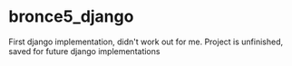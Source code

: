 # bronce5_django

First django implementation, didn't work out for me. 
Project is unfinished, saved for future django implementations
